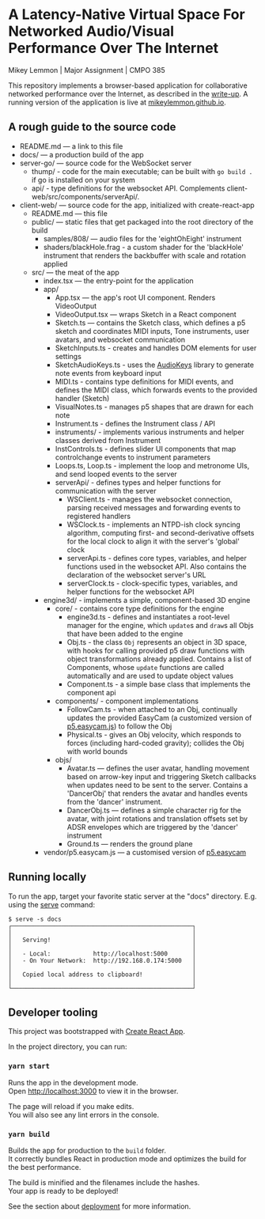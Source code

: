 # A Latency-Native Virtual Space For Networked Audio/Visual Performance Over The Internet
Mikey Lemmon | Major Assignment | CMPO 385

This repository implements a browser-based application for collaborative networked performance over the Internet, as described in the [write-up](./write-up.pdf). A running version of the application is live at [mikeylemmon.github.io](https://mikeylemmon.github.io/).

## A rough guide to the source code

-   README.md — a link to this file
-   docs/ — a production build of the app
-   server-go/ — source code for the WebSocket server
	- thump/ - code for the main executable; can be built with `go build .` if go is installed on your system
	- api/ - type definitions for the websocket API. Complements client-web/src/components/serverApi/.
-   client-web/ — source code for the app, initialized with create-react-app
	- README.md — this file
	- public/ — static files that get packaged into the root directory of the build
		- samples/808/ — audio files for the 'eightOhEight' instrument
		- shaders/blackHole.frag - a custom shader for the 'blackHole' instrument that renders the backbuffer with scale and rotation applied
	- src/ — the meat of the app
		- index.tsx — the entry-point for the application
		- app/
			- App.tsx — the app's root UI component. Renders VideoOutput
			- VideoOutput.tsx — wraps Sketch in a React component
			- Sketch.ts — contains the Sketch class, which defines a p5 sketch and coordinates MIDI inputs, Tone instruments, user avatars, and websocket communication
			- SketchInputs.ts - creates and handles DOM elements for user settings
			- SketchAudioKeys.ts - uses the [AudioKeys](https://github.com/kylestetz/AudioKeys) library to generate note events from keyboard input
			- MIDI.ts - contains type definitions for MIDI events, and defines the MIDI class, which forwards events to the provided handler (Sketch)
			- VisualNotes.ts - manages p5 shapes that are drawn for each note
			- Instrument.ts - defines the Instrument class / API
			- instruments/ - implements various instruments and helper classes derived from Instrument
			- InstControls.ts - defines slider UI components that map controlchange events to instrument parameters
			- Loops.ts, Loop.ts - implement the loop and metronome UIs, and send looped events to the server
			- serverApi/ - defines types and helper functions for communication with the server
				- WSClient.ts - manages the websocket connection, parsing received messages and forwarding events to registered handlers
				- WSClock.ts - implements an NTPD-ish clock syncing algorithm, computing first- and second-derivative offsets for the local clock to align it with the server's 'global' clock
				- serverApi.ts - defines core types, variables, and helper functions used in the websocket API. Also contains the declaration of the websocket server's URL
				- serverClock.ts - clock-specific types, variables, and helper functions for the websocket API
		- engine3d/ - implements a simple, component-based 3D engine
			- core/ - contains core type definitions for the engine
				- engine3d.ts - defines and instantiates a root-level manager for the engine, which `update`s and `draw`s all Objs that have been added to the engine
				- Obj.ts - the class `Obj` represents an object in 3D space, with hooks for calling provided p5 draw functions with object transformations already applied. Contains a list of Components, whose `update` functions are called automatically and are used to update object values
				- Component.ts - a simple base class that implements the component api
			- components/ - component implementations
				- FollowCam.ts - when attached to an Obj, continually updates the provided EasyCam (a customized version of [p5.easycam.js](https://diwi.github.io/p5.EasyCam/)) to follow the Obj
				- Physical.ts - gives an Obj velocity, which responds to forces (including hard-coded gravity); collides the Obj with world bounds
			- objs/
				- Avatar.ts — defines the user avatar, handling movement based on arrow-key input and triggering Sketch callbacks when updates need to be sent to the server. Contains a 'DancerObj' that renders the avatar and handles events from the 'dancer' instrument.
				- DancerObj.ts — defines a simple character rig for the avatar, with joint rotations and translation offsets set by ADSR envelopes which are triggered by the 'dancer' instrument
				- Ground.ts — renders the ground plane
		- vendor/p5.easycam.js — a customised version of [p5.easycam](https://github.com/diwi/p5.EasyCam)

## Running locally

To run the app, target your favorite static server at the "docs" directory. E.g. using the [serve](https://www.npmjs.com/package/serve) command:

	$ serve -s docs
	┌───────────────────────────────────────────────────┐
	│                                                   │
	│   Serving!                                        │
	│                                                   │
	│   - Local:            http://localhost:5000       │
	│   - On Your Network:  http://192.168.0.174:5000   │
	│                                                   │
	│   Copied local address to clipboard!              │
	│                                                   │
	└───────────────────────────────────────────────────┘

## Developer tooling

This project was bootstrapped with [Create React App](https://github.com/facebook/create-react-app).

In the project directory, you can run:

### `yarn start`

Runs the app in the development mode.<br />
Open [http://localhost:3000](http://localhost:3000) to view it in the browser.

The page will reload if you make edits.<br />
You will also see any lint errors in the console.

### `yarn build`

Builds the app for production to the `build` folder.<br />
It correctly bundles React in production mode and optimizes the build for the best performance.

The build is minified and the filenames include the hashes.<br />
Your app is ready to be deployed!

See the section about [deployment](https://facebook.github.io/create-react-app/docs/deployment) for more information.
